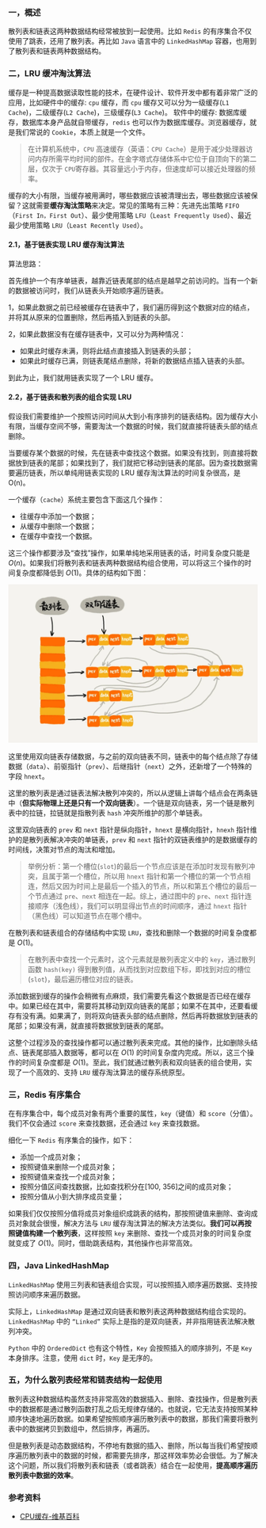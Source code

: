 ### 一，概述

散列表和链表这两种数据结构经常被放到一起使用。比如 `Redis` 的有序集合不仅使用了跳表，还用了散列表。再比如 `Java` 语言中的 `LinkedHashMap` 容器，也用到了散列表和链表两种数据结构。

### 二，LRU 缓冲淘汰算法

缓存是一种提高数据读取性能的技术，在硬件设计、软件开发中都有着非常广泛的应用，比如硬件中的缓存: `cpu` 缓存，而 `cpu` 缓存又可以分为一级缓存(`L1 Cache`)，二级缓存(`L2 Cache`)，三级缓存(`L3 Cache`)。 软件中的缓存: 数据库缓存，数据库本身产品就自带缓存，`redis` 也可以作为数据库缓存。浏览器缓存，就是我们常说的 `Cookie`，本质上就是一个文件。

> 在计算机系统中，`CPU` 高速缓存（英语：`CPU Cache`）是用于减少处理器访问内存所需平均时间的部件。在金字塔式存储体系中它位于自顶向下的第二层，仅次于 `CPU`寄存器。其容量远小于内存，但速度却可以接近处理器的频率。

缓存的大小有限，当缓存被用满时，哪些数据应该被清理出去，哪些数据应该被保留？这就需要**缓存淘汰策略**来决定。常见的策略有三种：先进先出策略 `FIFO`（`First In，First Out`）、最少使用策略 `LFU`（`Least Frequently Used`）、最近最少使用策略 `LRU`（`Least Recently Used`）。

#### 2.1，基于链表实现 LRU 缓存淘汰算法

算法思路：

首先维护一个有序单链表，越靠近链表尾部的结点是越早之前访问的。当有一个新的数据被访问时，我们从链表头开始顺序遍历链表。

1，如果此数据之前已经被缓存在链表中了，我们遍历得到这个数据对应的结点，并将其从原来的位置删除，然后再插入到链表的头部。

2，如果此数据没有在缓存链表中，又可以分为两种情况：
   + 如果此时缓存未满，则将此结点直接插入到链表的头部；
   + 如果此时缓存已满，则链表尾结点删除，将新的数据结点插入链表的头部。

到此为止，我们就用链表实现了一个 LRU 缓存。

#### 2.2，基于链表和散列表的组合实现 LRU 

假设我们需要维护一个按照访问时间从大到小有序排列的链表结构。因为缓存大小有限，当缓存空间不够，需要淘汰一个数据的时候，我们就直接将链表头部的结点删除。

当要缓存某个数据的时候，先在链表中查找这个数据。如果没有找到，则直接将数据放到链表的尾部；如果找到了，我们就把它移动到链表的尾部。因为查找数据需要遍历链表，所以单纯用链表实现的 LRU 缓存淘汰算法的时间复杂很高，是 O(n)。

一个缓存（`cache`）系统主要包含下面这几个操作：

+ 往缓存中添加一个数据；
+ 从缓存中删除一个数据；
+ 在缓存中查找一个数据。
  
这三个操作都要涉及“查找”操作，如果单纯地采用链表的话，时间复杂度只能是 $O(n)$。如果我们将散列表和链表两种数据结构组合使用，可以将这三个操作的时间复杂度都降低到 $O(1)$。具体的结构如下图：

![链表和散列表的结合](../images/linked_list+hash_table.png)

这里使用双向链表存储数据，与之前的双向链表不同，链表中的每个结点除了存储数据（`data`）、前驱指针（`prev`）、后继指针（`next`）之外，还新增了一个特殊的字段 `hnext`。

这里的散列表是通过链表法解决散列冲突的，所以从逻辑上讲每个结点会在两条链中（**但实际物理上还是只有一个双向链表**）。一个链是双向链表，另一个链是散列表中的拉链，拉链就是指散列表 `hash` 冲突所维护的那个单链表。

这里双向链表的 `prev` 和 `next` 指针是纵向指针，`hnext` 是横向指针，`hnexh` 指针维护的是散列表解决冲突的单链表，`prev` 和 `next` 指针的双链表维护的是数据缓存的时间线，决策对节点的淘汰和增加。

> 举例分析：第一个槽位(`slot`)的最后一个节点应该是在添加时发现有散列冲突，且属于第一个槽位，所以用 `hnext` 指针和第一个槽位的第一个节点相连，然后又因为时间上是最后一个插入的节点，所以和第五个槽位的最后一个节点通过 `pre`、`next` 相连在一起。综上，通过图中的 `pre`、`next` 指针连接顺序（浅色线），我们可以明显得出节点的时间顺序，通过 `hnext` 指针（黑色线）可以知道节点在哪个槽中。

在散列表和链表组合的存储结构中实现 `LRU`，查找和删除一个数据的时间复杂度都是 $O(1)$。

> 在散列表中查找一个元素时，这个元素就是散列表定义中的 `key`，通过散列函数 `hash(key)` 得到散列值，从而找到对应数组下标，即找到对应的槽位(`slot`)，最后遍历槽位对应的链表。

添加数据到缓存的操作会稍微有点麻烦，我们需要先看这个数据是否已经在缓存中。如果已经在其中，需要将其移动到双向链表的尾部；如果不在其中，还要看缓存有没有满。如果满了，则将双向链表头部的结点删除，然后再将数据放到链表的尾部；如果没有满，就直接将数据放到链表的尾部。

这整个过程涉及的查找操作都可以通过散列表来完成。其他的操作，比如删除头结点、链表尾部插入数据等，都可以在 $O(1)$ 的时间复杂度内完成。所以，这三个操作的时间复杂度都是 $O(1)$。至此，我们就通过散列表和双向链表的组合使用，实现了一个高效的、支持 `LRU` 缓存淘汰算法的缓存系统原型。

### 三，Redis 有序集合

在有序集合中，每个成员对象有两个重要的属性，`key`（键值）和 `score`（分值）。我们不仅会通过 `score` 来查找数据，还会通过 `key` 来查找数据。

细化一下 `Redis` 有序集合的操作，如下：

+ 添加一个成员对象；
+ 按照键值来删除一个成员对象；
+ 按照键值来查找一个成员对象；
+ 按照分值区间查找数据，比如查找积分在[100, 356]之间的成员对象；
+ 按照分值从小到大排序成员变量；

如果我们仅仅按照分值将成员对象组织成跳表的结构，那按照键值来删除、查询成员对象就会很慢，解决方法与 `LRU` 缓存淘汰算法的解决方法类似。**我们可以再按照键值构建一个散列表**，这样按照 `key` 来删除、查找一个成员对象的时间复杂度就变成了 $O(1)$。同时，借助跳表结构，其他操作也非常高效。

### 四，Java LinkedHashMap

`LinkedHashMap` 使用三列表和链表组合实现，可以按照插入顺序遍历数据、支持按照访问顺序来遍历数据。

实际上，`LinkedHashMap` 是通过双向链表和散列表这两种数据结构组合实现的。`LinkedHashMap` 中的 `“Linked”` 实际上是指的是双向链表，并非指用链表法解决散列冲突。

`Python` 中的 `OrderedDict` 也有这个特性，`Key` 会按照插入的顺序排列，不是 `Key` 本身排序。注意，使用 `dict` 时，`Key` 是无序的。

### 五，为什么散列表经常和链表结构一起使用

散列表这种数据结构虽然支持非常高效的数据插入、删除、查找操作，但是散列表中的数据都是通过散列函数打乱之后无规律存储的。也就说，它无法支持按照某种顺序快速地遍历数据。如果希望按照顺序遍历散列表中的数据，那我们需要将散列表中的数据拷贝到数组中，然后排序，再遍历。

但是散列表是动态数据结构，不停地有数据的插入、删除，所以每当我们希望按顺序遍历散列表中的数据的时候，都需要先排序，那这样效率势必会很低。为了解决这个问题，所以我们将散列表和链表（或者跳表）结合在一起使用，**提高顺序遍历散列表中数据的效率**。

### 参考资料

+ [CPU缓存-维基百科](https://zh.wikipedia.org/wiki/CPU%E7%BC%93%E5%AD%98)